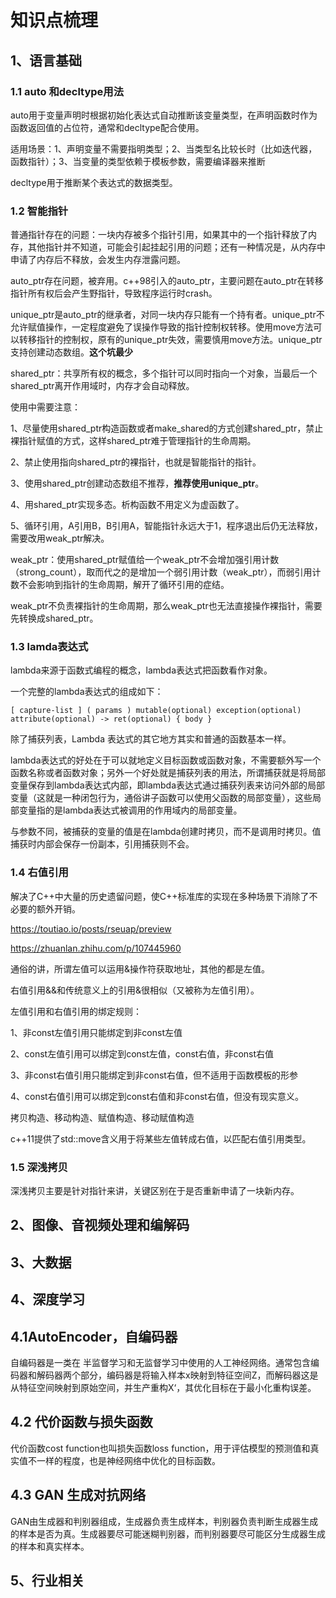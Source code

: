 # 知识点梳理

## 1、语言基础

### 1.1 auto 和decltype用法

auto用于变量声明时根据初始化表达式自动推断该变量类型，在声明函数时作为函数返回值的占位符，通常和decltype配合使用。

适用场景：1、声明变量不需要指明类型；2、当类型名比较长时（比如迭代器，函数指针）；3、当变量的类型依赖于模板参数，需要编译器来推断

decltype用于推断某个表达式的数据类型。

### 1.2 智能指针

普通指针存在的问题：一块内存被多个指针引用，如果其中的一个指针释放了内存，其他指针并不知道，可能会引起挂起引用的问题；还有一种情况是，从内存中申请了内存后不释放，会发生内存泄露问题。

auto_ptr存在问题，被弃用。c++98引入的auto_ptr，主要问题在auto_ptr在转移指针所有权后会产生野指针，导致程序运行时crash。

unique_ptr是auto_ptr的继承者，对同一块内存只能有一个持有者。unique_ptr不允许赋值操作，一定程度避免了误操作导致的指针控制权转移。使用move方法可以转移指针的控制权，原有的unique_ptr失效，需要慎用move方法。unique_ptr支持创建动态数组。**这个坑最少**

shared_ptr：共享所有权的概念，多个指针可以同时指向一个对象，当最后一个shared_ptr离开作用域时，内存才会自动释放。

使用中需要注意：

1、尽量使用shared_ptr构造函数或者make_shared的方式创建shared_ptr，禁止裸指针赋值的方式，这样shared_ptr难于管理指针的生命周期。

2、禁止使用指向shared_ptr的裸指针，也就是智能指针的指针。

3、使用shared_ptr创建动态数组不推荐，**推荐使用unique_ptr**。

4、用shared_ptr实现多态。析构函数不用定义为虚函数了。

5、循环引用，A引用B，B引用A，智能指针永远大于1，程序退出后仍无法释放，需要改用weak_ptr解决。

weak_ptr：使用shared_ptr赋值给一个weak_ptr不会增加强引用计数（strong_count），取而代之的是增加一个弱引用计数（weak_ptr），而弱引用计数不会影响到指针的生命周期，解开了循环引用的症结。

weak_ptr不负责裸指针的生命周期，那么weak_ptr也无法直接操作裸指针，需要先转换成shared_ptr。

### 1.3 lamda表达式

lambda来源于函数式编程的概念，lambda表达式把函数看作对象。

一个完整的lambda表达式的组成如下：

```
[ capture-list ] ( params ) mutable(optional) exception(optional) attribute(optional) -> ret(optional) { body } 
```

除了捕获列表，Lambda 表达式的其它地方其实和普通的函数基本一样。

lambda表达式的好处在于可以就地定义目标函数或函数对象，不需要额外写一个函数名称或者函数对象；另外一个好处就是捕获列表的用法，所谓捕获就是将局部变量保存到lambda表达式内部，即lambda表达式通过捕获列表来访问外部的局部变量（这就是一种闭包行为，通俗讲子函数可以使用父函数的局部变量），这些局部变量指的是lambda表达式被调用的作用域内的局部变量。

与参数不同，被捕获的变量的值是在lambda创建时拷贝，而不是调用时拷贝。值捕获时内部会保存一份副本，引用捕获则不会。

### 1.4 右值引用

解决了C++中大量的历史遗留问题，使C++标准库的实现在多种场景下消除了不必要的额外开销。

https://toutiao.io/posts/rseuap/preview

https://zhuanlan.zhihu.com/p/107445960

通俗的讲，所谓左值可以运用&操作符获取地址，其他的都是左值。

右值引用&&和传统意义上的引用&很相似（又被称为左值引用）。

左值引用和右值引用的绑定规则：

1、非const左值引用只能绑定到非const左值

2、const左值引用可以绑定到const左值，const右值，非const右值

3、非const右值引用只能绑定到非const右值，但不适用于函数模板的形参

4、const右值引用可以绑定到const右值和非const右值，但没有现实意义。

拷贝构造、移动构造、赋值构造、移动赋值构造

c++11提供了std::move含义用于将某些左值转成右值，以匹配右值引用类型。

### 1.5 深浅拷贝

深浅拷贝主要是针对指针来讲，关键区别在于是否重新申请了一块新内存。

## 2、图像、音视频处理和编解码



## 3、大数据



## 4、深度学习

## 4.1AutoEncoder，自编码器

自编码器是一类在 半监督学习和无监督学习中使用的人工神经网络。通常包含编码器和解码器两个部分，编码器是将输入样本x映射到特征空间Z，而解码器这是从特征空间映射到原始空间，并生产重构X‘，其优化目标在于最小化重构误差。

## 4.2 代价函数与损失函数

代价函数cost function也叫损失函数loss function，用于评估模型的预测值和真实值不一样的程度，也是神经网络中优化的目标函数。

## 4.3 GAN 生成对抗网络

GAN由生成器和判别器组成，生成器负责生成样本，判别器负责判断生成器生成的样本是否为真。生成器要尽可能迷糊判别器，而判别器要尽可能区分生成器生成的样本和真实样本。

## 5、行业相关

